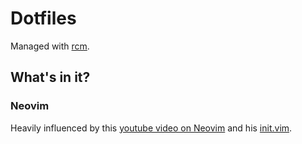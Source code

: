 # Dotfiles

Managed with [rcm](https://github.com/thoughtbot/rcm).

## What's in it?

### Neovim 
Heavily influenced by this [youtube video on Neovim](https://www.youtube.com/watch?v=xZTkrB_tEoY) and his [init.vim](https://github.com/mhartington/dotfiles/blob/master/config/nvim/init.vim).


